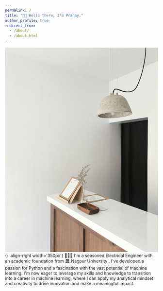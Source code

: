 ```yaml
---
permalink: /
title: "👋🏽 Hello there, I'm Pranay."
author_profile: true
redirect_from: 
  - /about/
  - /about.html
---
```


!["Welcome image"](/images/welcome-unsplash.jpg){: .align-right width='350px'}
👨🏼‍💻 I'm a seasoned Electrical Engineer with an academic foundation from 🏛️ Nagpur University , I've developed a passion for Python and a fascination with the vast potential of machine learning. I'm now eager to leverage my skills and knowledge to transition into a career in machine learning, where I can apply my analytical mindset and creativity to drive innovation and make a meaningful impact.

